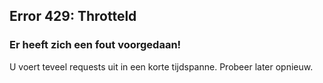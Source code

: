 ## Error 429: Throtteld

### Er heeft zich een fout voorgedaan!

U voert teveel requests uit in een korte tijdspanne. Probeer later opnieuw.
